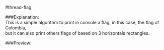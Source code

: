#thread-flag

###Explanation:  
This is a simple algorithm to print in console a flag, in this case, the flag of Colombia,  
but it can also print others flags of based on 3 horizontals rectangles.

###Preview:
